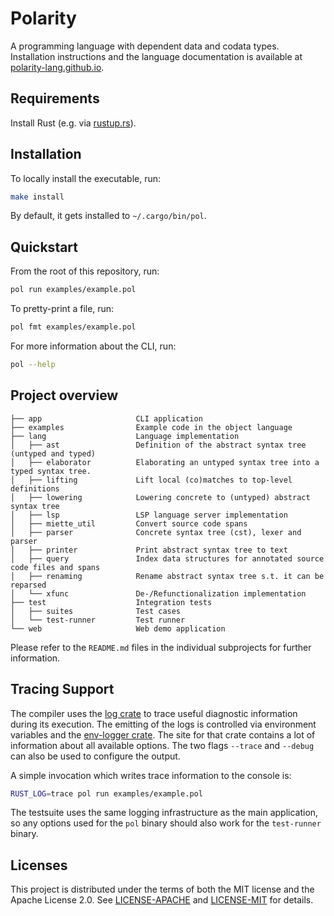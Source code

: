 # Polarity

A programming language with dependent data and codata types.
Installation instructions and the language documentation is available at [polarity-lang.github.io](https://polarity-lang.github.io/).

## Requirements

Install Rust (e.g. via [rustup.rs](https://rustup.rs/)).

## Installation

To locally install the executable, run:

```sh
make install
```

By default, it gets installed to `~/.cargo/bin/pol`.

## Quickstart

From the root of this repository, run:

```sh
pol run examples/example.pol
```

To pretty-print a file, run:

```sh
pol fmt examples/example.pol
```

For more information about the CLI, run:

```sh
pol --help
```

## Project overview

```text
├── app                     CLI application
├── examples                Example code in the object language
├── lang                    Language implementation
│   ├── ast                 Definition of the abstract syntax tree (untyped and typed)
│   ├── elaborator          Elaborating an untyped syntax tree into a typed syntax tree.
│   ├── lifting             Lift local (co)matches to top-level definitions
│   ├── lowering            Lowering concrete to (untyped) abstract syntax tree
│   ├── lsp                 LSP language server implementation
│   ├── miette_util         Convert source code spans
│   ├── parser              Concrete syntax tree (cst), lexer and parser
│   ├── printer             Print abstract syntax tree to text
│   ├── query               Index data structures for annotated source code files and spans
│   ├── renaming            Rename abstract syntax tree s.t. it can be reparsed
│   └── xfunc               De-/Refunctionalization implementation
├── test                    Integration tests
│   ├── suites              Test cases
│   └── test-runner         Test runner
└── web                     Web demo application
```

Please refer to the `README.md` files in the individual subprojects for further information.

## Tracing Support

The compiler uses the [log crate](https://crates.io/crates/log) to trace useful diagnostic information during its execution.
The emitting of the logs is controlled via environment variables and the [env-logger crate](https://crates.io/crates/env_logger).
The site for that crate contains a lot of information about all available options.
The two flags `--trace` and `--debug` can also be used to configure the output.

A simple invocation which writes trace information to the console is:

```sh
RUST_LOG=trace pol run examples/example.pol
```

The testsuite uses the same logging infrastructure as the main application, so any options used for the `pol` binary should also work for the `test-runner` binary.


## Licenses

This project is distributed under the terms of both the MIT license and the Apache License 2.0.
See [LICENSE-APACHE](LICENSE-APACHE) and [LICENSE-MIT](LICENSE-MIT) for details.
